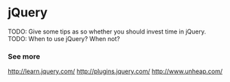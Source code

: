 # jQuery

TODO: Give some tips as so whether you should invest time in jQuery.
TODO: When to use jQuery? When not?

### See more

http://learn.jquery.com/
http://plugins.jquery.com/
http://www.unheap.com/
